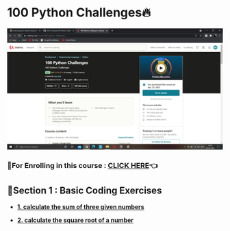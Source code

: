 # 100 Python Challenges🔥

<img src="https://github.com/kishanrajput23/Self-Learning/blob/main/100%20Python%20Challenge/100%20Python%20Challenges.png" alt="">

### 🔸For Enrolling in this course : [CLICK HERE](https://www.udemy.com/course/100-python-challenges/)👈

## 📌Section 1 : Basic Coding Exercises

- **[1. calculate the sum of three given numbers](https://github.com/kishanrajput23/Self-Learning/blob/main/100%20Python%20Challenge/Basic%20Coding%20Exercises/1.%20calculate%20the%20sum%20of%20three%20given%20numbers.py)**

- **[2. calculate the square root of a number](https://github.com/kishanrajput23/Self-Learning/blob/main/100%20Python%20Challenge/Basic%20Coding%20Exercises/2.%20calculate%20the%20square%20root%20of%20a%20number.py)**
